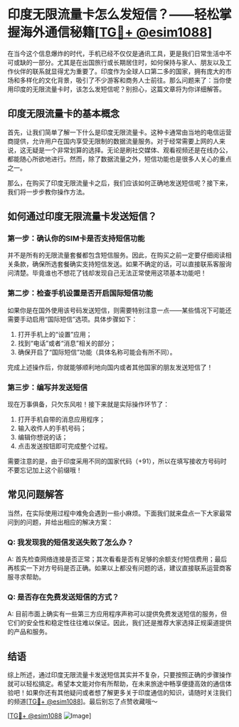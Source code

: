 # 印度无限流量卡怎么发短信？——轻松掌握海外通信秘籍[[TG💪+ @esim1088](https://t.me/s/esim1088)]

在当今这个信息爆炸的时代，手机已经不仅仅是通讯工具，更是我们日常生活中不可或缺的一部分。尤其是在出国旅行或长期居住时，如何保持与家人、朋友以及工作伙伴的联系就显得尤为重要了。印度作为全球人口第二多的国家，拥有庞大的市场和多样化的文化背景，吸引了不少游客和商务人士前往。那么问题来了：当你使用印度的无限流量卡时，该怎么发短信呢？别担心，这篇文章将为你详细解答。

## 印度无限流量卡的基本概念

首先，让我们简单了解一下什么是印度无限流量卡。这种卡通常由当地的电信运营商提供，允许用户在国内享受无限制的数据流量服务。对于经常需要上网的人来说，这无疑是一个非常划算的选择。无论是刷社交媒体、观看视频还是在线办公，都能随心所欲地进行。然而，除了数据流量之外，短信功能也是很多人关心的重点之一。

那么，在购买了印度无限流量卡之后，我们应该如何正确地发送短信呢？接下来，我们将一步步教你操作方法。

## 如何通过印度无限流量卡发送短信？

### 第一步：确认你的SIM卡是否支持短信功能

并不是所有的无限流量套餐都包含短信服务。因此，在购买之前一定要仔细阅读相关条款，确保所选套餐确实支持短信发送。如果不确定的话，可以直接联系客服询问清楚。毕竟谁也不想花了钱却发现自己无法正常使用这项基本功能吧！

### 第二步：检查手机设置是否开启国际短信功能

如果你是在国外使用该号码发送短信，则需要特别注意一点——某些情况下可能还需要手动启用“国际短信”选项。具体步骤如下：
1. 打开手机上的“设置”应用；
2. 找到“电话”或者“消息”相关的部分；
3. 确保开启了“国际短信”功能（具体名称可能会有所不同）。

完成上述操作后，你就能够顺利地向国内或者其他国家的朋友发送短信了！

### 第三步：编写并发送短信

现在万事俱备，只欠东风啦！接下来就是实际操作环节了：
1. 打开手机自带的消息应用程序；
2. 输入收件人的手机号码；
3. 编辑你想说的话；
4. 点击发送按钮即可完成整个过程。

需要注意的是，由于印度采用不同的国家代码（+91），所以在填写接收方号码时不要忘记加上这个前缀哦！

## 常见问题解答

当然，在实际使用过程中难免会遇到一些小麻烦。下面我们就来盘点一下大家最常问到的问题，并给出相应的解决方案：

### Q: 我发现我的短信发送失败了怎么办？
A: 首先检查网络连接是否正常；其次看看是否有足够的余额支付短信费用；最后再核实一下对方号码是否正确。如果以上都没有问题的话，建议直接联系运营商客服寻求帮助。

### Q: 是否存在免费发送短信的方式？
A: 目前市面上确实有一些第三方应用程序声称可以提供免费发送短信的服务，但它们的安全性和稳定性往往难以保证。因此，我们还是推荐大家选择正规渠道提供的产品和服务。

## 结语

综上所述，通过印度无限流量卡发送短信其实并不复杂，只要按照正确的步骤操作就可以轻松搞定。希望本文能对你有所帮助，在未来旅途中畅享便捷高效的通信体验吧！如果你还有其他疑问或者想了解更多关于印度通信的知识，请随时关注我们的频道[[TG💪+ @esim1088](https://t.me/s/esim1088)]。最后别忘了点赞收藏哦～

[[TG💪+ @esim1088](https://t.me/s/esim1088) ![Image](https://i.postimg.cc/4NQfJmqS/Snipaste-2025-05-13-00-14-12.png)]